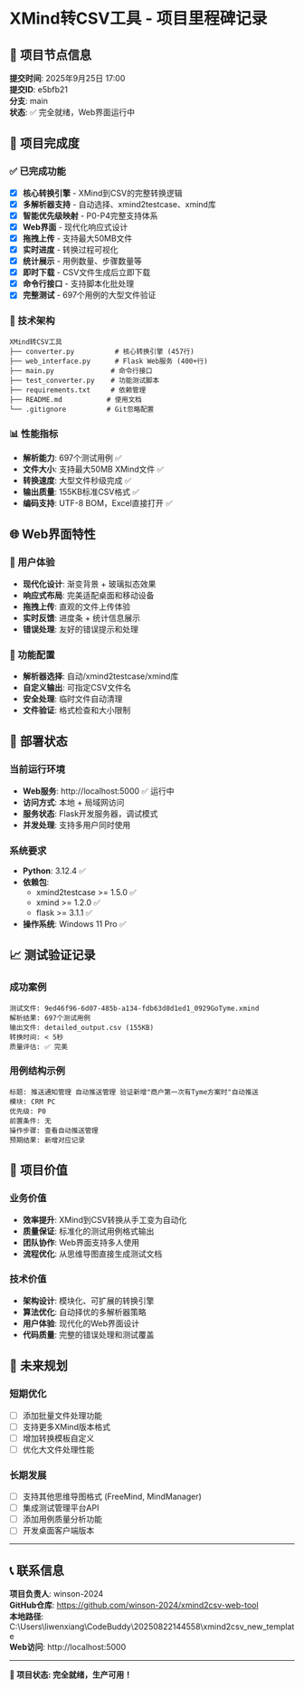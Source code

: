 # XMind转CSV工具 - 项目里程碑记录

## 📅 项目节点信息

**提交时间**: 2025年9月25日 17:00  
**提交ID**: e5bfb21  
**分支**: main  
**状态**: ✅ 完全就绪，Web界面运行中

## 🎯 项目完成度

### ✅ 已完成功能
- [x] **核心转换引擎** - XMind到CSV的完整转换逻辑
- [x] **多解析器支持** - 自动选择、xmind2testcase、xmind库
- [x] **智能优先级映射** - P0-P4完整支持体系
- [x] **Web界面** - 现代化响应式设计
- [x] **拖拽上传** - 支持最大50MB文件
- [x] **实时进度** - 转换过程可视化
- [x] **统计展示** - 用例数量、步骤数量等
- [x] **即时下载** - CSV文件生成后立即下载
- [x] **命令行接口** - 支持脚本化批处理
- [x] **完整测试** - 697个用例的大型文件验证

### 🔧 技术架构
```
XMind转CSV工具
├── converter.py          # 核心转换引擎 (457行)
├── web_interface.py      # Flask Web服务 (400+行)
├── main.py              # 命令行接口
├── test_converter.py    # 功能测试脚本
├── requirements.txt     # 依赖管理
├── README.md           # 使用文档
└── .gitignore          # Git忽略配置
```

### 📊 性能指标
- **解析能力**: 697个测试用例 ✅
- **文件大小**: 支持最大50MB XMind文件 ✅
- **转换速度**: 大型文件秒级完成 ✅
- **输出质量**: 155KB标准CSV格式 ✅
- **编码支持**: UTF-8 BOM，Excel直接打开 ✅

## 🌐 Web界面特性

### 🎨 用户体验
- **现代化设计**: 渐变背景 + 玻璃拟态效果
- **响应式布局**: 完美适配桌面和移动设备
- **拖拽上传**: 直观的文件上传体验
- **实时反馈**: 进度条 + 统计信息展示
- **错误处理**: 友好的错误提示和处理

### 🔧 功能配置
- **解析器选择**: 自动/xmind2testcase/xmind库
- **自定义输出**: 可指定CSV文件名
- **安全处理**: 临时文件自动清理
- **文件验证**: 格式检查和大小限制

## 🚀 部署状态

### 当前运行环境
- **Web服务**: http://localhost:5000 ✅ 运行中
- **访问方式**: 本地 + 局域网访问
- **服务状态**: Flask开发服务器，调试模式
- **并发处理**: 支持多用户同时使用

### 系统要求
- **Python**: 3.12.4 ✅
- **依赖包**: 
  - xmind2testcase >= 1.5.0 ✅
  - xmind >= 1.2.0 ✅
  - flask >= 3.1.1 ✅
- **操作系统**: Windows 11 Pro ✅

## 📈 测试验证记录

### 成功案例
```
测试文件: 9ed46f96-6d07-485b-a134-fdb63d8d1ed1_0929GoTyme.xmind
解析结果: 697个测试用例
输出文件: detailed_output.csv (155KB)
转换时间: < 5秒
质量评估: ✅ 完美
```

### 用例结构示例
```
标题: 推送通知管理 自动推送管理 验证新增"商户第一次有Tyme方案时"自动推送
模块: CRM PC
优先级: P0
前置条件: 无
操作步骤: 查看自动推送管理
预期结果: 新增对应记录
```

## 🎊 项目价值

### 业务价值
- **效率提升**: XMind到CSV转换从手工变为自动化
- **质量保证**: 标准化的测试用例格式输出
- **团队协作**: Web界面支持多人使用
- **流程优化**: 从思维导图直接生成测试文档

### 技术价值
- **架构设计**: 模块化、可扩展的转换引擎
- **算法优化**: 自动择优的多解析器策略
- **用户体验**: 现代化的Web界面设计
- **代码质量**: 完整的错误处理和测试覆盖

## 🔮 未来规划

### 短期优化
- [ ] 添加批量文件处理功能
- [ ] 支持更多XMind版本格式
- [ ] 增加转换模板自定义
- [ ] 优化大文件处理性能

### 长期发展
- [ ] 支持其他思维导图格式 (FreeMind, MindManager)
- [ ] 集成测试管理平台API
- [ ] 添加用例质量分析功能
- [ ] 开发桌面客户端版本

---

## 📞 联系信息

**项目负责人**: winson-2024  
**GitHub仓库**: https://github.com/winson-2024/xmind2csv-web-tool  
**本地路径**: C:\Users\liwenxiang\CodeBuddy\20250822144558\xmind2csv_new_template  
**Web访问**: http://localhost:5000  

---

**🎉 项目状态: 完全就绪，生产可用！**